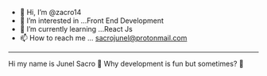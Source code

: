 - 👋 Hi, I’m @zacro14
- 👀 I’m interested in ...Front End Development
- 🌱 I’m currently learning ...React Js
- 📫 How to reach me ... sacrojunel@protonmail.com
---------------------------
Hi my name is Junel Sacro
👊 Why development is fun but sometimes? 👀


<!---
zacro14/zacro14 is a ✨ special ✨ repository because its `README.md` (this file) appears on your GitHub profile.
You can click the Preview link to take a look at your changes.
--->
